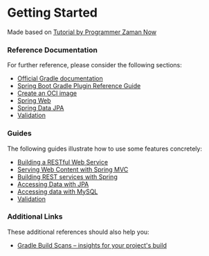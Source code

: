 # Getting Started

Made based on [Tutorial by Programmer Zaman Now](https://www.youtube.com/watch?v=eFIBOVXilK4)

### Reference Documentation

For further reference, please consider the following sections:

- [Official Gradle documentation](https://docs.gradle.org)
- [Spring Boot Gradle Plugin Reference Guide](https://docs.spring.io/spring-boot/3.5.6/gradle-plugin)
- [Create an OCI image](https://docs.spring.io/spring-boot/3.5.6/gradle-plugin/packaging-oci-image.html)
- [Spring Web](https://docs.spring.io/spring-boot/3.5.6/reference/web/servlet.html)
- [Spring Data JPA](https://docs.spring.io/spring-boot/3.5.6/reference/data/sql.html#data.sql.jpa-and-spring-data)
- [Validation](https://docs.spring.io/spring-boot/3.5.6/reference/io/validation.html)

### Guides

The following guides illustrate how to use some features concretely:

- [Building a RESTful Web Service](https://spring.io/guides/gs/rest-service/)
- [Serving Web Content with Spring MVC](https://spring.io/guides/gs/serving-web-content/)
- [Building REST services with Spring](https://spring.io/guides/tutorials/rest/)
- [Accessing Data with JPA](https://spring.io/guides/gs/accessing-data-jpa/)
- [Accessing data with MySQL](https://spring.io/guides/gs/accessing-data-mysql/)
- [Validation](https://spring.io/guides/gs/validating-form-input/)

### Additional Links

These additional references should also help you:

- [Gradle Build Scans – insights for your project's build](https://scans.gradle.com#gradle)
